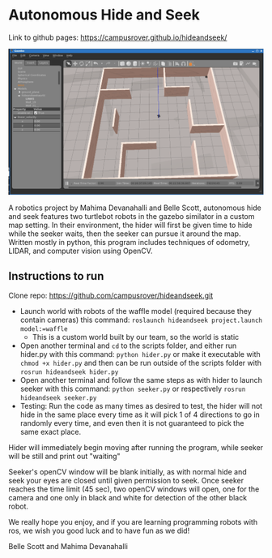 # Autonomous Hide and Seek

Link to github pages: https://campusrover.github.io/hideandseek/

![alt text](/images/hideandseekimage1.png?raw=true)

A robotics project by Mahima Devanahalli and Belle Scott, autonomous hide and seek features two turtlebot robots in the gazebo similator in a custom map setting. In their environment, the hider will first be given time to hide while the seeker waits, then the seeker can pursue it around the map. Written mostly in python, this program includes techniques of odometry, LIDAR, and computer vision using OpenCV. 

## Instructions to run

Clone repo: https://github.com/campusrover/hideandseek.git

- Launch world with robots of the waffle model (required because they contain cameras) this command: `roslaunch hideandseek project.launch model:=waffle`
  - This is a custom world built by our team, so the world is static
- Open another terminal and `cd` to the scripts folder, and either run hider.py with this command: `python hider.py` or make it executable with `chmod +x hider.py` and then can be run outside of the scripts folder with `rosrun hideandseek hider.py`
- Open another terminal and follow the same steps as with hider to launch seeker with this command: `python seeker.py` or respectively `rosrun hideandseek seeker.py`
- Testing: Run the code as many times as desired to test, the hider will not hide in the same place every time as it will pick 1 of 4 directions to go in randomly every time, and even then it is not guaranteed to pick the same exact place.

Hider will immediately begin moving after running the program, while seeker will be still and print out "waiting"

Seeker's openCV window will be blank initially, as with normal hide and seek your eyes are closed until given permission to seek. Once seeker reaches the time limit (45 sec), two openCV windows will open, one for the camera and one only in black and white for detection of the other black robot. 

We really hope you enjoy, and if you are learning programming robots with ros, we wish you good luck and to have fun as we did!

Belle Scott and Mahima Devanahalli
